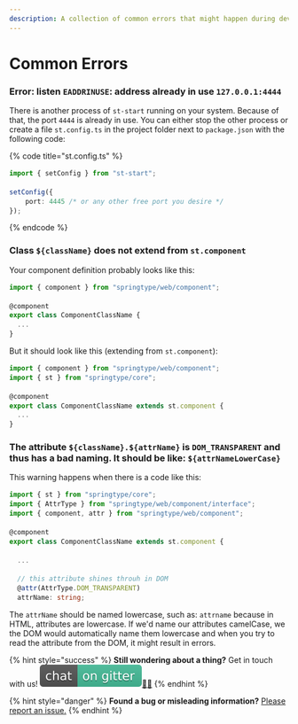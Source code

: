 ```yaml
---
description: A collection of common errors that might happen during development.
---
```


# Common Errors

### Error: listen `EADDRINUSE`: address already in use `127.0.0.1:4444`

There is another process of `st-start` running on your system. Because of that, the port `4444` is already in use. You can either stop the other process or create a file `st.config.ts` in the project folder next to `package.json` with the following code:

{% code title="st.config.ts" %}
```typescript
import { setConfig } from "st-start";

setConfig({
    port: 4445 /* or any other free port you desire */
});
```
{% endcode %}

### Class `${className}` does not extend from `st.component`

Your component definition probably looks like this:

```typescript
import { component } from "springtype/web/component";

@component
export class ComponentClassName {
  ...
}
```

But it should look like this \(extending from `st.component`\):

```typescript
import { component } from "springtype/web/component";
import { st } from "springtype/core";

@component
export class ComponentClassName extends st.component {
  ...
}
```

### The attribute `${className}.${attrName}` is `DOM_TRANSPARENT` and thus has a bad naming. It should be like: `${attrNameLowerCase}`

This warning happens when there is a code like this:

```typescript
import { st } from "springtype/core";
import { AttrType } from "springtype/web/component/interface";
import { component, attr } from "springtype/web/component";

@component
export class ComponentClassName extends st.component {

  ...
   
  // this attribute shines throuh in DOM
  @attr(AttrType.DOM_TRANSPARENT)
  attrName: string;
```

The `attrName` should be named lowercase, such as: `attrname` because in HTML, attributes are  lowercase. If we'd name our attributes camelCase, we the DOM would automatically name them lowercase and when you try to read the attribute from the DOM, it might result in errors.







{% hint style="success" %}
**Still wondering about a thing?** Get in touch with us! [![](.gitbook/assets/gitter.svg)](https://gitter.im/springtype-official/springtype?utm_source=badge&utm_medium=badge&utm_campaign=pr-badge)[💬](https://emojipedia.org/speech-balloon/)[🤓](https://emojipedia.org/nerd-face/)
{% endhint %}

{% hint style="danger" %}
**Found a bug or misleading information?** [Please report an issue.](https://github.com/springtype-org/springtype/issues)
{% endhint %}

